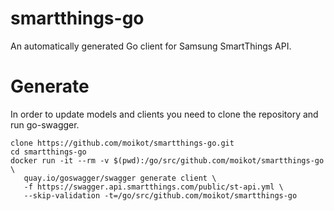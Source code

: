 # smartthings-go
An automatically generated Go client for Samsung SmartThings API.

# Generate

In order to update models and clients you need to clone the repository and run go-swagger.

```
clone https://github.com/moikot/smartthings-go.git
cd smartthings-go
docker run -it --rm -v $(pwd):/go/src/github.com/moikot/smartthings-go \
   quay.io/goswagger/swagger generate client \
   -f https://swagger.api.smartthings.com/public/st-api.yml \
   --skip-validation -t=/go/src/github.com/moikot/smartthings-go
```
